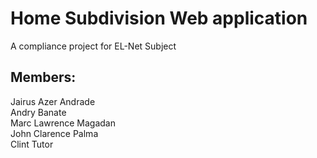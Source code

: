 # Home Subdivision Web application

A compliance project for EL-Net Subject

## Members:
Jairus Azer Andrade
<br>Andry  Banate
<br>Marc Lawrence Magadan
<br>John Clarence Palma
<br>Clint Tutor
